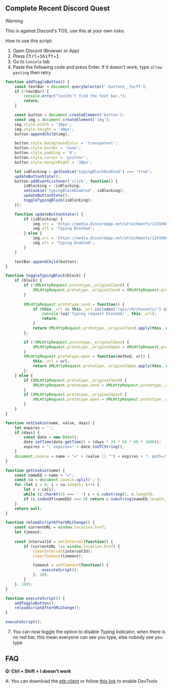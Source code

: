 ## Complete Recent Discord Quest
> [!Warning]
> This is against Discord's TOS, use this at your own risks.
>

How to use this script:
1. Open Discord (Browser or App)
2. Press <kbd>Ctrl</kbd>+<kbd>Shift</kbd>+<kbd>I</kbd>
3. Go to `Console` tab
4. Paste the following code and press Enter. If it doesn't work, type `allow pasting` then retry
```js
function addToggleButton() {
    const textBar = document.querySelector('.buttons__7ecff');
    if (!textBar) {
        console.error("Couldn't find the text bar.");
        return;
    }

    const button = document.createElement('button');
    const img = document.createElement('img');
    img.style.width = '30px';
    img.style.height = '30px';
    button.appendChild(img);

    button.style.backgroundColor = 'transparent';
    button.style.border = 'none';
    button.style.padding = '0';
    button.style.cursor = 'pointer';
    button.style.marginRight = '10px';

    let isBlocking = getCookie('typingBlockEnabled') === 'true';
    updateButtonState();
    button.addEventListener('click', function() {
        isBlocking = !isBlocking;
        setCookie('typingBlockEnabled', isBlocking);
        updateButtonState();
        toggleTypingBlock(isBlocking);
    });

    function updateButtonState() {
        if (isBlocking) {
            img.src = 'https://media.discordapp.net/attachments/1241660726855077928/1241660758987898900/Typing-Disabled.png?ex=664b0231&is=6649b0b1&hm=fde7786a70ec8e0580200020c7bb673a3eaea5794c30f7ba1a51b2db7019fd2b&=&format=webp&quality=lossless';
            img.alt = 'Typing Blocked';
        } else {
            img.src = 'https://media.discordapp.net/attachments/1241660726855077928/1241660759281242184/Typing-Enabled.png?ex=664b0231&is=6649b0b1&hm=4cc2f2d732ba1ad7c01b47d5244273ded804bf12eca8822aad96b50068bcd28b&=&format=webp&quality=lossless';
            img.alt = 'Typing Enabled';
        }
    }

    textBar.appendChild(button);
}

function toggleTypingBlock(block) {
    if (block) {
        if (!XMLHttpRequest.prototype._originalSend) {
            XMLHttpRequest.prototype._originalSend = XMLHttpRequest.prototype.send;
        }
        
        XMLHttpRequest.prototype.send = function() {
            if (this._url && this._url.includes('/api/v9/channels/') && this._url.endsWith('/typing')) {
                console.log('Typing request blocked:', this._url);
                return;
            }
            return XMLHttpRequest.prototype._originalSend.apply(this, arguments);
        };

        if (!XMLHttpRequest.prototype._originalOpen) {
            XMLHttpRequest.prototype._originalOpen = XMLHttpRequest.prototype.open;
        }
        XMLHttpRequest.prototype.open = function(method, url) {
            this._url = url;
            return XMLHttpRequest.prototype._originalOpen.apply(this, arguments);
        };
    } else {
        if (XMLHttpRequest.prototype._originalSend) {
            XMLHttpRequest.prototype.send = XMLHttpRequest.prototype._originalSend;
        }
        if (XMLHttpRequest.prototype._originalOpen) {
            XMLHttpRequest.prototype.open = XMLHttpRequest.prototype._originalOpen;
        }
    }
}

function setCookie(name, value, days) {
    let expires = '';
    if (days) {
        const date = new Date();
        date.setTime(date.getTime() + (days * 24 * 60 * 60 * 1000));
        expires = "; expires=" + date.toUTCString();
    }
    document.cookie = name + "=" + (value || "") + expires + "; path=/";
}

function getCookie(name) {
    const nameEQ = name + "=";
    const ca = document.cookie.split(';');
    for (let i = 0; i < ca.length; i++) {
        let c = ca[i];
        while (c.charAt(0) === ' ') c = c.substring(1, c.length);
        if (c.indexOf(nameEQ) === 0) return c.substring(nameEQ.length, c.length);
    }
    return null;
}

function reloadScriptAfterURLChange() {
    const currentURL = window.location.href;
    let timeout;
    
    const intervalId = setInterval(function() {
        if (currentURL !== window.location.href) {
            clearInterval(intervalId);
            clearTimeout(timeout);

            timeout = setTimeout(function() {
                executeScript();
            }, 10);
        }
    }, 100);
}

function executeScript() {
    addToggleButton();
    reloadScriptAfterURLChange();
}

executeScript();
```
7. You can now toggle the option to disable Typing Indicator, when there is no red bar, this mean everyone can see you type, else nobody see you type

## FAQ

**Q: Ctrl + Shift + I doesn't work**

A: You can download the [ptb client](https://discord.com/api/downloads/distributions/app/installers/latest?channel=ptb&platform=win&arch=x64) or follow [this link](https://www.reddit.com/r/discordapp/comments/sc61n3/comment/hu4fw5x/) to enable DevTools
